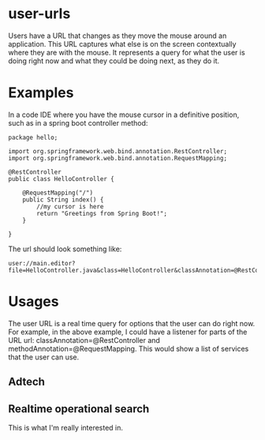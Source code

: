 # user-urls

Users have a URL that changes as they move the mouse around an application. This URL captures what else is on the screen contextually where they are with the mouse. It represents a query for what the user is doing right now and what they could be doing next, as they do it.

# Examples

In a code IDE where you have the mouse cursor in a definitive position, such as in a spring boot controller method:

```
package hello;

import org.springframework.web.bind.annotation.RestController;
import org.springframework.web.bind.annotation.RequestMapping;

@RestController
public class HelloController {

    @RequestMapping("/")
    public String index() {
        //my cursor is here
        return "Greetings from Spring Boot!"; 
    }

}
```
The url should look something like:
```
user://main.editor?file=HelloController.java&class=HelloController&classAnnotation=@RestController&method=index&methodAnnotation=@RequestMapping("/")
```

# Usages

The user URL is a real time query for options that the user can do right now. For example, in the above example, I could have a listener for parts of the URL url: classAnnotation=@RestController and methodAnnotation=@RequestMapping. This would show a list of services that the user can use.

## Adtech

## Realtime operational search

This is what I'm really interested in.
